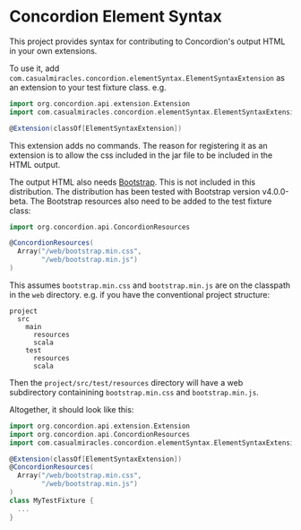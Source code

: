 # Concordion Element Syntax

This project provides syntax for contributing to Concordion's output HTML in your own extensions.

To use it, add `com.casualmiracles.concordion.elementSyntax.ElementSyntaxExtension` as an
extension to your test fixture class. e.g.

```scala
import org.concordion.api.extension.Extension
import com.casualmiracles.concordion.elementSyntax.ElementSyntaxExtension

@Extension(classOf[ElementSyntaxExtension])
```

This extension adds no commands. The reason for registering it as an extension is to allow the css included in the jar file
to be included in the HTML output.

The output HTML also needs [Bootstrap](http://getbootstrap.com). This is not included in this
distribution. The distribution has been tested with Bootstrap version v4.0.0-beta. The
Bootstrap resources also need to be added to the test fixture class:

```scala
import org.concordion.api.ConcordionResources

@ConcordionResources(
  Array("/web/bootstrap.min.css",
        "/web/bootstrap.min.js")
)
```

This assumes `bootstrap.min.css` and `bootstrap.min.js` are on the classpath in the `web` directory. e.g. if you have the
conventional project structure:

```
project
  src
    main
      resources
      scala
    test
      resources
      scala
```

Then the `project/src/test/resources` directory will have a web subdirectory containining `bootstrap.min.css` and `bootstrap.min.js`.

Altogether, it should look like this:

```scala
import org.concordion.api.extension.Extension
import org.concordion.api.ConcordionResources
import com.casualmiracles.concordion.elementSyntax.ElementSyntaxExtension

@Extension(classOf[ElementSyntaxExtension])
@ConcordionResources(
  Array("/web/bootstrap.min.css",
        "/web/bootstrap.min.js")
)
class MyTestFixture {
  ...
}
```